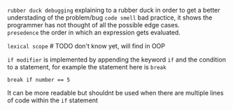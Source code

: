 `rubber duck debugging` explaining to a rubber duck in order to get a better understading of the problem/bug
`code smell` bad practice, it shows the programmer has not thought of all the possible edge cases.  
`presedence` the order in which an expression gets evaluated.

`lexical scope` # TODO don't know yet, will find in OOP

`if modifier` is implemented by appending the keyword `if` and the condition to a statement, for example the statement here is `break`
```
break if number == 5
```
It can be more readable but shouldnt be used when there are multiple lines of code within the `if` statement

